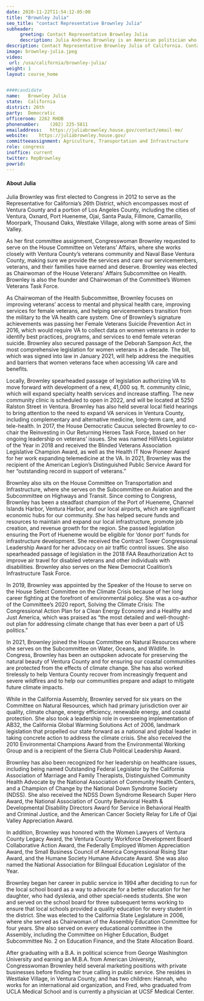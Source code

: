 ```yaml
---
date: 2020-11-22T11:54:12-05:00
title: "Brownley Julia"
seo_title: "contact Representative Brownley Julia"
subheader:
     greeting: Contact Representative Brownley Julia 
     description: Julia Andrews Brownley is an American politician who has been the United States Representative for California's 26th congressional district since 2013. Previously she served in the California State Assembly from 2006 to 2012. She is a Democrat. Before her political career, she worked in marketing and sales.
description: Contact Representative Brownley Julia of California. Contact information for Brownley Julia includes email address, phone number, and mailing address.
image: brownley-julia.jpeg
video: 
 url: /usa/california/brownley-julia/
weight: 1
layout: course_home


####candidate
name:	Brownley Julia
state:	California
district: 26th
party:	Democratic
officeroom:	2262 RHOB
phonenumber:	(202) 225-5811
emailaddress:	https://juliabrownley.house.gov/contact/email-me/
website:	https://juliabrownley.house.gov/
committeeassignment: Agriculture, Transportation and Infrastructure
role: congress
inoffice: current
twitter: RepBrownley
powrid: 
---
```

#### About Julia
Julia Brownley was first elected to Congress in 2012 to serve as the Representative for California’s 26th District, which encompasses most of Ventura County and a portion of Los Angeles County, including the cities of Ventura, Oxnard, Port Hueneme, Ojai, Santa Paula, Fillmore, Camarillo, Moorpark, Thousand Oaks, Westlake Village, along with some areas of Simi Valley.

As her first committee assignment, Congresswoman Brownley requested to serve on the House Committee on Veterans’ Affairs, where she works closely with Ventura County’s veterans community and Naval Base Ventura County, making sure we provide the services and care our servicemembers, veterans, and their families have earned and deserve. Brownley was elected as Chairwoman of the House Veterans’ Affairs Subcommittee on Health. Brownley is also the founder and Chairwoman of the Committee’s Women Veterans Task Force.

As Chairwoman of the Health Subcommittee, Brownley focuses on improving veterans’ access to mental and physical health care, improving services for female veterans, and helping servicemembers transition from the military to the VA health care system. One of Brownley’s signature achievements was passing her Female Veterans Suicide Prevention Act in 2016, which would require VA to collect data on women veterans in order to identify best practices, programs, and services to end female veteran suicide. Brownley also secured passage of the Deborah Sampson Act, the most comprehensive legislation for women veterans in a decade. The bill, which was signed into law in January 2021, will help address the inequities and barriers that women veterans face when accessing VA care and benefits.

Locally, Brownley spearheaded passage of legislation authorizing VA to move forward with development of a new, 41,000 sq. ft. community clinic, which will expand specialty health services and increase staffing. The new community clinic is scheduled to open in 2022, and will be located at 5250 Ralston Street in Ventura. Brownley has also held several local field hearings to bring attention to the need to expand VA services in Ventura County, including complementary and alternative medicine, long-term care, and tele-health. In 2017, the House Democratic Caucus selected Brownley to co-chair the Reinvesting in Our Returning Heroes Task Force, based on her ongoing leadership on veterans’ issues. She was named HillVets Legislator of the Year in 2018 and received the Blinded Veterans Association Legislative Champion Award, as well as the Health IT Now Pioneer Award for her work expanding telemedicine at the VA. In 2021, Brownley was the recipient of the American Legion’s Distinguished Public Service Award for her “outstanding record in support of veterans.”

Brownley also sits on the House Committee on Transportation and Infrastructure, where she serves on the Subcommittee on Aviation and the Subcommittee on Highways and Transit. Since coming to Congress, Brownley has been a steadfast champion of the Port of Hueneme, Channel Islands Harbor, Ventura Harbor, and our local airports, which are significant economic hubs for our community. She has helped secure funds and resources to maintain and expand our local infrastructure, promote job creation, and revenue growth for the region. She passed legislation ensuring the Port of Hueneme would be eligible for ‘donor port’ funds for infrastructure development. She received the Contract Tower Congressional Leadership Award for her advocacy on air traffic control issues. She also spearheaded passage of legislation in the 2018 FAA Reauthorization Act to improve air travel for disabled veterans and other individuals with disabilities. Brownley also serves on the New Democrat Coalition’s Infrastructure Task Force.

In 2019, Brownley was appointed by the Speaker of the House to serve on the House Select Committee on the Climate Crisis because of her long career fighting at the forefront of environmental policy. She was a co-author of the Committee’s 2020 report, Solving the Climate Crisis: The Congressional Action Plan for a Clean Energy Economy and a Healthy and Just America, which was praised as “the most detailed and well-thought-out plan for addressing climate change that has ever been a part of US politics.”

In 2021, Brownley joined the House Committee on Natural Resources where she serves on the Subcommittee on Water, Oceans, and Wildlife. In Congress, Brownley has been an outspoken advocate for preserving the natural beauty of Ventura County and for ensuring our coastal communities are protected from the effects of climate change. She has also worked tirelessly to help Ventura County recover from increasingly frequent and severe wildfires and to help our communities prepare and adapt to mitigate future climate impacts.

While in the California Assembly, Brownley served for six years on the Committee on Natural Resources, which had primary jurisdiction over air quality, climate change, energy efficiency, renewable energy, and coastal protection. She also took a leadership role in overseeing implementation of AB32, the California Global Warming Solutions Act of 2006, landmark legislation that propelled our state forward as a national and global leader in taking concrete action to address the climate crisis. She also received the 2010 Environmental Champions Award from the Environmental Working Group and is a recipient of the Sierra Club Political Leadership Award.

Brownley has also been recognized for her leadership on healthcare issues, including being named Outstanding Federal Legislator by the California Association of Marriage and Family Therapists, Distinguished Community Health Advocate by the National Association of Community Health Centers, and a Champion of Change by the National Down Syndrome Society (NDSS). She also received the NDSS Down Syndrome Research Super Hero Award, the National Association of County Behavioral Health & Developmental Disability Directors Award for Service in Behavioral Health and Criminal Justice, and the American Cancer Society Relay for Life of Ojai Valley Appreciation Award.

In addition, Brownley was honored with the Women Lawyers of Ventura County Legacy Award, the Ventura County Workforce Development Board Collaborative Action Award, the Federally Employed Women Appreciation Award, the Small Business Council of America Congressional Rising Star Award, and the Humane Society Humane Advocate Award. She was also named the National Association for Bilingual Education Legislator of the Year.

Brownley began her career in public service in 1994 after deciding to run for the local school board as a way to advocate for a better education for her daughter, who had dyslexia, and other special-needs students. She won and served on the school board for three subsequent terms working to ensure that local schools provided a quality education for every student in the district. She was elected to the California State Legislature in 2006, where she served as Chairwoman of the Assembly Education Committee for four years. She also served on every educational committee in the Assembly, including the Committee on Higher Education, Budget Subcommittee No. 2 on Education Finance, and the State Allocation Board.

After graduating with a B.A. in political science from George Washington University and earning an M.B.A. from American University, Congresswoman Brownley held several marketing positions with private businesses before finding her true calling in public service. She resides in Westlake Village, in Ventura County, and has two children: Hannah, who works for an international aid organization, and Fred, who graduated from UCLA Medical School and is currently a physician at UCSF Medical Center.
